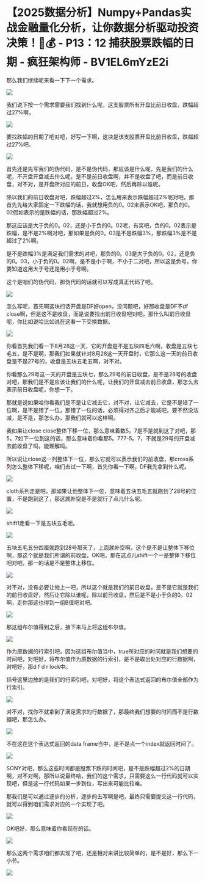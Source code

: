 # 【2025数据分析】Numpy+Pandas实战金融量化分析，让你数据分析驱动投资决策！🚀💰 - P13：12 捕获股票跌幅的日期 - 疯狂架构师 - BV1EL6mYzE2i

那么我们继续呢来看一下下一个需求。

![](img/5de10e862cd9b4bf6ac164a3415c00a0_1.png)

我们说下按一个需求需要我们找到什么呢，这支股票所有开盘比前日收盘，跌幅超过27%啊。

![](img/5de10e862cd9b4bf6ac164a3415c00a0_3.png)

要找跌幅的日期了吧对吧，好写一下啊，这块是该支股票开盘比前日收盘，跌幅超过27%吧。

![](img/5de10e862cd9b4bf6ac164a3415c00a0_5.png)

首先还是先写我们的伪代码，是不是伪代码，那应该是什么呢，先是我们的什么呢，不开盘开盘减去什么呢，是不是前日收盘啊，并不是收盘了吧，而是前日收盘，对不对，是开盘所对应的前日，收盘OK吧，然后再除以谁呢。

除以我们的前日收盘对吧，跌幅超过2%，怎么用来表示跌幅超过2%呢对吧，那首先先给大家固定一下跌幅的话，我就想用负的0。02来表示OK吧，那负的0。02假如表示的是跌幅的话，那跌幅超过2%。

那这应该是大于负的0。02，还是小于负的0。02呢，有奖吧，负的0。02表示是跌幅，是不是2%啊对吧，那如果是负的0。03是不是跌幅3%，那跌幅3%是不是超过了2%啊。

是不是跌幅3%是满足我们需求的对吧，那负的0。03是大于负的0。02，还是负的0。03，小于负的0。02啊，是不是小于啊，不小于二对吧，所以这是负号，你要知道这用大于号还是用小于号啊。

这个是咱们的伪代码，那伪代码的话就可以写成真正代码了吧。

![](img/5de10e862cd9b4bf6ac164a3415c00a0_7.png)

怎么写呢，首先啊这块的话开盘是DF好open，没问题吧，好那收盘是DF不df close啊，但是这不是收盘，而是说要找出前日收盘吧对吧，那什么叫前日收盘呢，你比如说哈比如说在这看一下交换数据。



![](img/5de10e862cd9b4bf6ac164a3415c00a0_9.png)

你看首先我们看一下8月28这一天，它的开盘是不是五块四毛六啊，收盘是五块七毛五，是不是啊，那我们如果就针对8月28这一天开盘时，它那么这一天的前日收盘是不是27号的，收盘是五块五毛五啊，对不对。

你看那么29号这一天的开盘是五块七，那么29号的前日收盘，是不是28号的收盘对吧，那我们是不是应该让我们的什么呢，让我们的开盘减去前日收盘，那怎么去表示前日收盘呢，你想一下。

那就是说如果哈你看我们是不是让它减去它，对不对，让它减去，它是不是错了一位啊，是不是错了一位，那错了一位的话，必须得对齐之后才能减吧，要不然没法减，是不是，那怎么办，那我们就可以这样啊。

我如果让close close整体下移一位，那么意味着数5。7是不是就到这了对吧，那5。7如下一位到这的话，那么意味着你看那5。777-5。7，不就是29号的开盘减去前收盘了吗，能理解吗。

所以说让close这一列整体下一位，那么它就可以表示我们的前收盘，那cross系列怎么整体下移呢，咱们去试一下啊，首先你看一下啊，DF我先拿到什么呢。



![](img/5de10e862cd9b4bf6ac164a3415c00a0_11.png)

cloth系列走是吧，那如果让他整体下一位，意味着五块五毛五就跑到了28号的位置，不是跑到这了，那这就补空是不是就行了点儿什么呢。



![](img/5de10e862cd9b4bf6ac164a3415c00a0_13.png)

shift1走看一下是五块五毛呃。

![](img/5de10e862cd9b4bf6ac164a3415c00a0_15.png)

五块五毛五分四厘就跑到28号那天了，上面就补空啊，这个是不是让整体下移位啊，那这个就是我们所谓的前收盘，OK吧，那在这点儿shift一个一是整体下移位吧对吧，那一的话是不是整体上移位。



![](img/5de10e862cd9b4bf6ac164a3415c00a0_17.png)

对不对，没有必要让他上一吧，所以这个就是我们的前日收盘，是不是它就是我们的前日收盘好，然后让它除以谁呢，除以前日收盘，然后是不是小于负的0。02啊，走你那这也得到一组B值吧对吧。



![](img/5de10e862cd9b4bf6ac164a3415c00a0_19.png)

那这组布尔值得到之后，接下来马上将这组布尔值。

![](img/5de10e862cd9b4bf6ac164a3415c00a0_21.png)

作为原数据的行索引吧，因为这组布尔值当中，true所对应的时间就是我们想要的时间吧，对吧好，将布尔值作为原数据的行索引，是不是取出处对应的行数据啊，对吧好，那d f d r lock中。

括号这里边放的是我们的行索引吧，对吧好，将这个表达式返回的布尔值全部作为行索引。

![](img/5de10e862cd9b4bf6ac164a3415c00a0_23.png)

对不对，找你不就拿到了满足需求的行数据了，那最终我们想要的时间而不是行数据吧，那怎么办。

![](img/5de10e862cd9b4bf6ac164a3415c00a0_25.png)

不在这在这个表达式返回的data frame当中，是不是点一个index就返回时间了。

![](img/5de10e862cd9b4bf6ac164a3415c00a0_27.png)

SONY对吧，那么这些时间都是股票下跌的时间吧，是不是跌幅超过2%的日期啊，对不对啊，那所以说最终哈，我们的这个需求，只需要这么一行代码就可以实现吧，但是这一行代码如果一步到位，写出来可能比较难。

那我们是可以通过逐步的分析，逐步的去写啊是吧，最终只需要提交这一行代码，就可以得到咱们需求对应的一个实现了吧。



![](img/5de10e862cd9b4bf6ac164a3415c00a0_29.png)

OK吧好，那么意味着你看现在的话。

![](img/5de10e862cd9b4bf6ac164a3415c00a0_31.png)

那么这两个需求咱们都实现了吧，还是相对来讲比较简单的，是不是好，那么下一小节。

![](img/5de10e862cd9b4bf6ac164a3415c00a0_33.png)